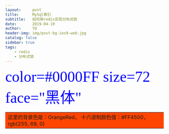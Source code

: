 ```yaml
---
layout:     post
title:      MySql索引
subtitle:   如何用redis实现分布式锁
date:       2019-04-19
author:     YQ
header-img: img/post-bg-ios9-web.jpg
catalog: false
sidebar: true
tags:
    - redis
    - 分布式锁
---
```



<font color=#0000FF size=7 face="蓝色">color=#0000FF size=72 face="黑体"</font>
<table><tr><td bgcolor=#FF4500>这里的背景色是：OrangeRed， 十六进制颜色值：#FF4500， rgb(255, 69, 0)</td></tr></table>

